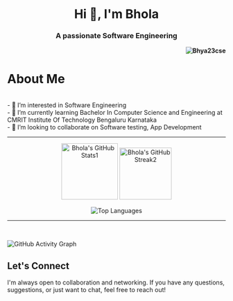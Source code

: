 <!-- <img src="https://github.com/Bhya23cse/Bhya23cse/blob/main/New_Banner_04.png">  -->
<h1 align="center">Hi 👋, I'm Bhola</h1>
<h3 align="center">A passionate Software Engineering</h3>
  
<b><p align="right"> <img src="https://komarev.com/ghpvc/?username=Bhya23cse&label=Profile%20views&color=061ae1" alt="Bhya23cse" /> </p></b>
# About Me
<br>
- 👀 I’m interested in Software Engineering <br>
- 🌱 I’m currently learning Bachelor In Computer Science and Engineering at CMRIT Institute Of Technology Bengaluru Karnataka<br>
- 💞️ I’m looking to collaborate on Software testing, App Development<br>
<!--<img align="right"style="height:280px; width:280px;" src="https://user-images.githubusercontent.com/74038190/219923809-b86dc415-a0c2-4a38-bc88-ad6cf06395a8.gif">-->


<hr>



<!-- GitHub Stats & Streak -->
<p align="center">
  <img src="https://github-readme-stats.vercel.app/api?username=bhola-dev58&show_icons=true&locale=en" alt="Bhola's GitHub Stats1" height="130"/>
  <img src="https://github-readme-streak-stats.herokuapp.com/?user=bhola-dev58" alt="Bhola's GitHub Streak2" height="120"/>
</p>

<!-- Most Used Languages -->
<p align="center">
  <img src="https://github-readme-stats.vercel.app/api/top-langs?username=bhola-dev58&show_icons=true&locale=en&layout=compact" alt="Top Languages" />
  
</p>
<!--
<p align="center">
<img align="left" src="https://github-readme-stats.vercel.app/api?username=bhya23cse&show_icons=true&locale=en" alt="bhya23cse" >
<img align="left" src="https://github-readme-streak-stats.herokuapp.com/?user=bhya23cse&" alt="bhya23cse" ></p><br><br><br><br><br><br><br><br><br>
<p align="center"><img src="https://github-readme-stats.vercel.app/api/top-langs?username=bhya23cse&show_icons=true&locale=en&layout=compact" alt="bhya23cse" />

</p>-->

<hr>

<br>




![GitHub Activity Graph](https://github-readme-activity-graph.vercel.app/graph?username=bhola-dev58&theme=github)

## Let's Connect

I'm always open to collaboration and networking. If you have any questions, suggestions, or just want to chat, feel free to reach out!
